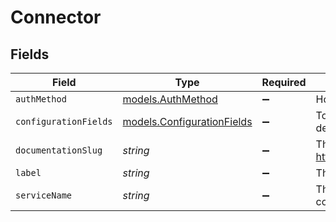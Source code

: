 # Connector


## Fields

| Field                                                                                                               | Type                                                                                                                | Required                                                                                                            | Description                                                                                                         | Example                                                                                                             |
| ------------------------------------------------------------------------------------------------------------------- | ------------------------------------------------------------------------------------------------------------------- | ------------------------------------------------------------------------------------------------------------------- | ------------------------------------------------------------------------------------------------------------------- | ------------------------------------------------------------------------------------------------------------------- |
| `authMethod`                                                                                                        | [models.AuthMethod](../../models/shared/authmethod.md)                                                              | :heavy_minus_sign:                                                                                                  | How to authorize a destination of this type of connector                                                            |                                                                                                                     |
| `configurationFields`                                                                                               | [models.ConfigurationFields](../../models/shared/configurationfields.md)                                            | :heavy_minus_sign:                                                                                                  | Top level object containing a list of fields needed to create a destination for this type of connector              |                                                                                                                     |
| `documentationSlug`                                                                                                 | *string*                                                                                                            | :heavy_minus_sign:                                                                                                  | The path to this connector's Census documentation, ie https://docs.getcensus.com/destinations/{documentation_slug}. | braze                                                                                                               |
| `label`                                                                                                             | *string*                                                                                                            | :heavy_minus_sign:                                                                                                  | The name of this connector.                                                                                         | Braze                                                                                                               |
| `serviceName`                                                                                                       | *string*                                                                                                            | :heavy_minus_sign:                                                                                                  | The full name for this connector. This is used to identify the connector in the API                                 | braze                                                                                                               |